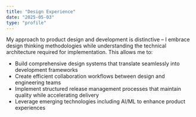 ```yaml
---
title: "Design Experience"
date: "2025-05-03"
type: "profile"
---
```


My approach to product design and development is distinctive – I embrace design thinking methodologies while understanding the technical architecture required for implementation. This allows me to:

- Build comprehensive design systems that translate seamlessly into development frameworks
- Create efficient collaboration workflows between design and engineering teams
- Implement structured release management processes that maintain quality while accelerating delivery
- Leverage emerging technologies including AI/ML to enhance product experiences